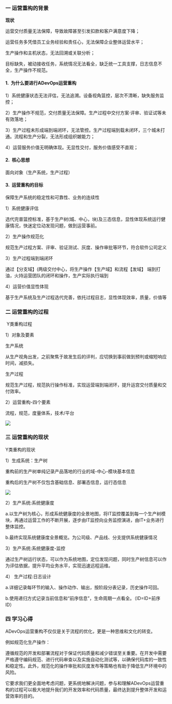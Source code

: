 ### 一 运营重构的背景

**现状**

运营交付质量无法保障，导致故障甚至引发扣款和客户满意度下降；

运营任务多凭借员工业务经验和责任心，无法保障企业整体运营水平；

生产操作和主机状态，无法回溯或关联分析；

目标缺失，被动接收任务，系统情况无法看全，缺乏统一工具支撑，日志信息不全，生产操作不规范。

#### 1.  为什么要进行ADevOps运营重构

1）系统健康状态无法评估，无法追溯。设备视角篮控，层次不清晰，缺失服务监控；

2）生产操作不规范，交付质量无法保障。生产过程中交付方案·评审、验证试等未有效落地；

3）生产过程未形成端到端闭环，无法管控。生产过程端到载未闭环，三个城未打通。流程和生产分裂，无法形成组织皴能力；

4）运营服务价值无明确体现。无显性交付，服务价值感受不直观；

#### 2.  核心思想

面向对象（生产系统，生产过程）

#### 3.  运营重构的目标

保障生产系统的稳定性和可靠性、业务的连续性

1）系统健康评估

选代完普篮控标准，基于生产树(城、中心，块)及三态信息，显性体现系统运行健康情况，快迷定位动发现问题，做到运营事前。

2）生产操作规范化

规范生产过程方案、评审、验证测试、灰度、操作审批等环节，符合软件公司定义

3）生产过程端到端闭环

通过【分支域】(两级交付中心，将生产操作【生产域】和流程【发域】 端到打油，火持运营团队的闭环和操作，生产实际执行端到

4）运营价值显性体现

基于生产系统及生产过程选代完善，依托过程目志，显性体现效率，质量，价值等

### 二 运营重构的过程

 Y类重构过程

1）对象及要素

生产系统

从生产视角出发，之前聚焦于故发生后的评判，应切换到事前做到预判或缩短响应时间，减损失。

生产过程

规范生产过程，规范执行操作标准，实现运营端到端闭环，提升运宫交付质量和交付效率。

2）运营重构-四个要素

流程，规范，度量体系，技术/平台

![](https://cdn.nlark.com/yuque/0/2024/png/21372399/1717402364021-eda81eb9-1dde-4f31-86ff-8a733dfe786a.png)

### 三 运营重构的现状

Y类重构的现状

1）生成系统：生产树

重构前的生产树单纯记录产品落地的行业的域-中心-模块基本信息

重构后的生产树不仅包含基础信息、部署态信息，运行态信息

![](https://cdn.nlark.com/yuque/0/2024/png/21372399/1717402511153-85ba5b73-c59d-406c-9fe4-39fa19a9ed3d.png)

2）生产系统:系统健康度

a.以生产树为核心，形成系统健康度的全景地图，将IT监控覆盖到每一个生产树模块，再通过运营工作的不断开展，逐步由IT监控向业务监控演进，由IT+业务进行整体监控。

b.最终实现系统健康度全景概览。为公司级、产品线、分支提供系统健康情况

3）生产系统:系统健康度-监控

通过生产树运行状态，可以作为系统地图，定位发现问题，同时生产树信息可以作为评估依据，提升平均业务水平，实现迅速远程运维。

4） 生产过程:日志设计

a.详细记录每环节的输入、操作动作、输出，按阶段分表记录，历史操作可回。

b.使用递归方式记录当前信息和“前序信息”，生命周期一点看全。（ID=ID+前序ID）

### 四 学习心得

ADevOps运营重构不仅仅是关于流程的优化，更是一种思维和文化的转变。

例如规范化生产操作：

遵循规范的开发和部署流程对于保证代码质量和减少错误至关重要。在开发中需要严格遵守编码规范、进行代码审查以及实施自动化测试等，以确保代码库的一致性和稳定性。此外，规范化的操作审批和灰度发布等策略也有助于降低生产环境中的风险。

它要求我们更全面地考虑问题，更系统地解决问题，参与和理解ADevOps运营重构的过程可以极大地提升我们的开发效率和代码质量，最终达到提升整体开发和运营效率的目的。